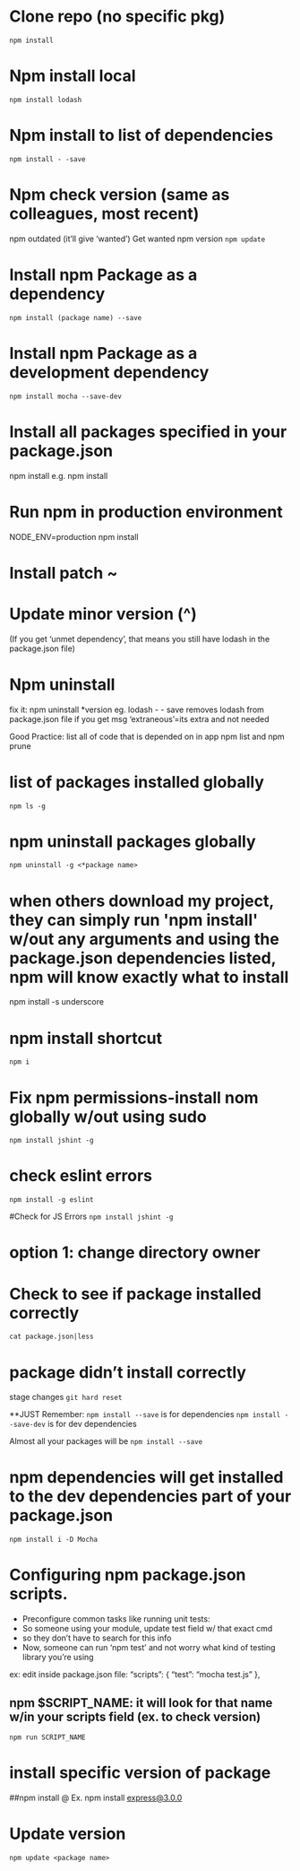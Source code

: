 # Clone  repo (no specific pkg)
`npm install`

# Npm install local
`npm install lodash`

# Npm install to list of dependencies 
`npm install - -save`

# Npm check version (same as colleagues, most recent)
npm outdated
(it’ll give ‘wanted’)
Get wanted npm version
`npm update`

# Install npm Package as a dependency
`npm install (package name) --save`

# Install npm Package as a development dependency
`npm install mocha --save-dev`

# Install all packages specified in your package.json
npm install <flags>
e.g. npm install

# Run npm in production environment
NODE_ENV=production npm install

# Install patch ~
# Update minor version (^)
(If you get ‘unmet dependency’, that means you still have lodash in the package.json file)
# Npm uninstall
fix it:
npm uninstall *version eg. lodash - - save
removes lodash from package.json file
if you get msg ‘extraneous’=its extra and not needed

Good Practice: 
list all of code that is depended on in app
npm list and npm prune

# list of packages installed globally
`npm ls -g`

# npm uninstall packages globally
`npm uninstall -g <*package name>`

# when others download my project, they can simply run 'npm install' w/out any arguments and using the package.json dependencies listed, npm will know exactly what to install 
npm install -s underscore

# npm install shortcut
`npm i` 

# Fix npm permissions-install nom globally w/out using sudo
`npm install jshint -g`

# check eslint errors
`npm install -g eslint`

#Check for JS Errors
`npm install jshint -g`

# option 1: change directory owner

# Check to see if package installed correctly
`cat package.json|less`

# package didn’t install correctly
stage changes
`git hard reset`

**JUST Remember:
`npm install --save` is for dependencies
`npm install --save-dev` is for dev dependencies

Almost all your packages will be `npm install --save`
# npm dependencies will get installed to the dev dependencies part of your package.json
`npm install i -D Mocha`

# Configuring npm package.json scripts.
* Preconfigure common tasks like running unit tests: 
* So someone using your module, update test field w/ that exact cmd
* so they don’t have to search for this info
* Now, someone can run ‘npm test’ and not worry what kind of testing library you’re using

ex: edit inside package.json file:
“scripts”: {  “test”: “mocha test.js” },

## npm $SCRIPT_NAME: it will look for that name w/in your scripts field (ex. to check version)
`npm run SCRIPT_NAME`

# install specific version of package
##npm install <package>@<version>
Ex. npm install express@3.0.0  

# Update version
`npm update <package name>`
